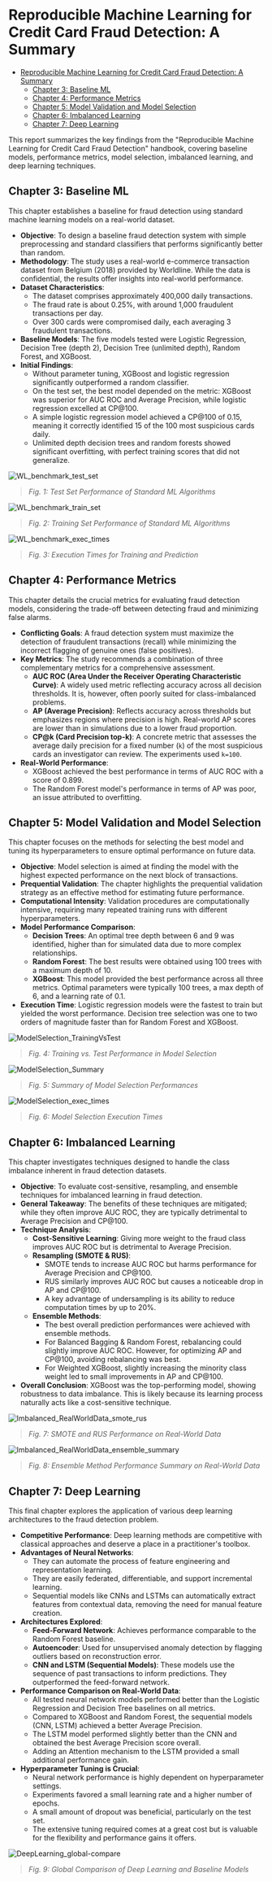 # Reproducible Machine Learning for Credit Card Fraud Detection: A Summary


<!--toc:start-->
- [Reproducible Machine Learning for Credit Card Fraud Detection: A Summary](#reproducible-machine-learning-for-credit-card-fraud-detection-a-summary)
  - [Chapter 3: Baseline ML](#chapter-3-baseline-ml)
  - [Chapter 4: Performance Metrics](#chapter-4-performance-metrics)
  - [Chapter 5: Model Validation and Model Selection](#chapter-5-model-validation-and-model-selection)
  - [Chapter 6: Imbalanced Learning](#chapter-6-imbalanced-learning)
  - [Chapter 7: Deep Learning](#chapter-7-deep-learning)
  <!--toc:end-->
  
This report summarizes the key findings from the "Reproducible Machine
Learning for Credit Card Fraud Detection" handbook, covering baseline models,
performance metrics, model selection, imbalanced learning, and deep
learning techniques.

## Chapter 3: Baseline ML

This chapter establishes a baseline for fraud detection using standard
machine learning models on a real-world dataset.

- **Objective**: To design a baseline fraud detection system with simple
  preprocessing and standard classifiers that performs significantly better
  than random.
- **Methodology**: The study uses a real-world e-commerce transaction
  dataset from Belgium (2018) provided by Worldline. While the data is
  confidential, the results offer insights into real-world performance.
- **Dataset Characteristics**:
  - The dataset comprises approximately 400,000 daily transactions.
  - The fraud rate is about 0.25%, with around 1,000 fraudulent
    transactions per day.
  - Over 300 cards were compromised daily, each averaging 3 fraudulent
    transactions.
- **Baseline Models**: The five models tested were Logistic Regression,
  Decision Tree (depth 2), Decision Tree (unlimited depth), Random Forest,
  and XGBoost.
- **Initial Findings**:
  - Without parameter tuning, XGBoost and logistic regression
    significantly outperformed a random classifier.
  - On the test set, the best model depended on the metric: XGBoost was
    superior for AUC ROC and Average Precision, while logistic regression
    excelled at CP@100.
  - A simple logistic regression model achieved a CP@100 of 0.15, meaning
    it correctly identified 15 of the 100 most suspicious cards daily.
  - Unlimited depth decision trees and random forests showed significant
    overfitting, with perfect training scores that did not generalize.

![WL_benchmark_test_set](./images/WL_benchmark_test_set.png)

> _Fig. 1: Test Set Performance of Standard ML Algorithms_

![WL_benchmark_train_set](./images/WL_benchmark_train_set.png)

> _Fig. 2: Training Set Performance of Standard ML Algorithms_

![WL_benchmark_exec_times](./images/WL_benchmark_exec_times.png)

> _Fig. 3: Execution Times for Training and Prediction_

## Chapter 4: Performance Metrics

This chapter details the crucial metrics for evaluating fraud detection
models, considering the trade-off between detecting fraud and minimizing
false alarms.

- **Conflicting Goals**: A fraud detection system must maximize the
  detection of fraudulent transactions (recall) while minimizing the
  incorrect flagging of genuine ones (false positives).
- **Key Metrics**: The study recommends a combination of three complementary
  metrics for a comprehensive assessment.
  - **AUC ROC (Area Under the Receiver Operating Characteristic Curve)**:
    A widely used metric reflecting accuracy across all decision
    thresholds. It is, however, often poorly suited for class-imbalanced
    problems.
  - **AP (Average Precision)**: Reflects accuracy across thresholds but
    emphasizes regions where precision is high. Real-world AP scores are
    lower than in simulations due to a lower fraud proportion.
  - **CP@k (Card Precision top-k)**: A concrete metric that assesses the
    average daily precision for a fixed number (`k`) of the most
    suspicious cards an investigator can review. The experiments used `k=100`.
- **Real-World Performance**:
  - XGBoost achieved the best performance in terms of AUC ROC with a score
    of 0.899.
  - The Random Forest model's performance in terms of AP was poor, an
    issue attributed to overfitting.

## Chapter 5: Model Validation and Model Selection

This chapter focuses on the methods for selecting the best model and tuning
its hyperparameters to ensure optimal performance on future data.

- **Objective**: Model selection is aimed at finding the model with the
  highest expected performance on the next block of transactions.
- **Prequential Validation**: The chapter highlights the prequential
  validation strategy as an effective method for estimating future
  performance.
- **Computational Intensity**: Validation procedures are computationally
  intensive, requiring many repeated training runs with different
  hyperparameters.
- **Model Performance Comparison**:
  - **Decision Trees**: An optimal tree depth between 6 and 9 was
    identified, higher than for simulated data due to more complex
    relationships.
  - **Random Forest**: The best results were obtained using 100 trees with
    a maximum depth of 10.
  - **XGBoost**: This model provided the best performance across all three
    metrics. Optimal parameters were typically 100 trees, a max depth of
    6, and a learning rate of 0.1.
- **Execution Time**: Logistic regression models were the fastest to train
  but yielded the worst performance. Decision tree selection was one to two
  orders of magnitude faster than for Random Forest and XGBoost.

![ModelSelection_TrainingVsTest](./images/ModelSelection_TrainingVsTest.png)

> _Fig. 4: Training vs. Test Performance in Model Selection_

![ModelSelection_Summary](./images/ModelSelection_Summary.png)

> _Fig. 5: Summary of Model Selection Performances_

![ModelSelection_exec_times](./images/ModelSelection_exec_times.png)

> _Fig. 6: Model Selection Execution Times_

## Chapter 6: Imbalanced Learning

This chapter investigates techniques designed to handle the class imbalance
inherent in fraud detection datasets.

- **Objective**: To evaluate cost-sensitive, resampling, and ensemble
  techniques for imbalanced learning in fraud detection.
- **General Takeaway**: The benefits of these techniques are mitigated;
  while they often improve AUC ROC, they are typically detrimental to
  Average Precision and CP@100.
- **Technique Analysis**:
  - **Cost-Sensitive Learning**: Giving more weight to the fraud class
    improves AUC ROC but is detrimental to Average Precision.
  - **Resampling (SMOTE & RUS)**:
    - SMOTE tends to increase AUC ROC but harms performance for Average
      Precision and CP@100.
    - RUS similarly improves AUC ROC but causes a noticeable drop in AP
      and CP@100.
    - A key advantage of undersampling is its ability to reduce
      computation times by up to 20%.
  - **Ensemble Methods**:
    - The best overall prediction performances were achieved with
      ensemble methods.
    - For Balanced Bagging & Random Forest, rebalancing could slightly
      improve AUC ROC. However, for optimizing AP and CP@100, avoiding
      rebalancing was best.
    - For Weighted XGBoost, slightly increasing the minority class weight
      led to small improvements in AP and CP@100.
- **Overall Conclusion**: XGBoost was the top-performing model, showing
  robustness to data imbalance. This is likely because its learning process
  naturally acts like a cost-sensitive technique.

![Imbalanced_RealWorldData_smote_rus](./images/Imbalanced_RealWorldData_smote_rus.png)

> _Fig. 7: SMOTE and RUS Performance on Real-World Data_

![Imbalanced_RealWorldData_ensemble_summary](./images/Imbalanced_RealWorldData_ensemble_summary.png)

> _Fig. 8: Ensemble Method Performance Summary on Real-World Data_

## Chapter 7: Deep Learning

This final chapter explores the application of various deep learning
architectures to the fraud detection problem.

- **Competitive Performance**: Deep learning methods are competitive with
  classical approaches and deserve a place in a practitioner's toolbox.
- **Advantages of Neural Networks**:
  - They can automate the process of feature engineering and
    representation learning.
  - They are easily federated, differentiable, and support incremental
    learning.
  - Sequential models like CNNs and LSTMs can automatically extract
    features from contextual data, removing the need for manual feature
    creation.
- **Architectures Explored**:
  - **Feed-Forward Network**: Achieves performance comparable to the Random
    Forest baseline.
  - **Autoencoder**: Used for unsupervised anomaly detection by flagging
    outliers based on reconstruction error.
  - **CNN and LSTM (Sequential Models)**: These models use the sequence of
    past transactions to inform predictions. They outperformed the
    feed-forward network.
- **Performance Comparison on Real-World Data**:
  - All tested neural network models performed better than the Logistic
    Regression and Decision Tree baselines on all metrics.
  - Compared to XGBoost and Random Forest, the sequential models (CNN,
    LSTM) achieved a better Average Precision.
  - The LSTM model performed slightly better than the CNN and obtained the
    best Average Precision score overall.
  - Adding an Attention mechanism to the LSTM provided a small additional
    performance gain.
- **Hyperparameter Tuning is Crucial**:
  - Neural network performance is highly dependent on hyperparameter
    settings.
  - Experiments favored a small learning rate and a higher number of
    epochs.
  - A small amount of dropout was beneficial, particularly on the test set.
  - The extensive tuning required comes at a great cost but is valuable for
    the flexibility and performance gains it offers.

![DeepLearning_global-compare](./images/DeepLearning_global-compare.png)

> _Fig. 9: Global Comparison of Deep Learning and Baseline Models_